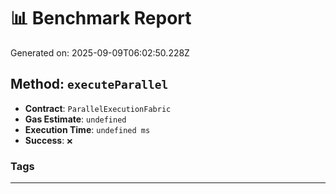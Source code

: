 # 📊 Benchmark Report
Generated on: 2025-09-09T06:02:50.228Z

## Method: `executeParallel`
- **Contract**: `ParallelExecutionFabric`
- **Gas Estimate**: `undefined`
- **Execution Time**: `undefined ms`
- **Success**: `❌`
### Tags

---
